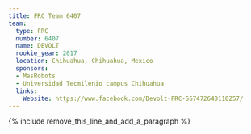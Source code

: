 ```yaml
---
title: FRC Team 6407
team:
  type: FRC
  number: 6407
  name: DEVOLT
  rookie_year: 2017
  location: Chihuahua, Chihuahua, Mexico
  sponsors:
  - MasRobots
  - Universidad Tecmilenio campus Chihuahua
  links:
    Website: https://www.facebook.com/Devolt-FRC-567472640110257/
---
```


{% include remove_this_line_and_add_a_paragraph %}
